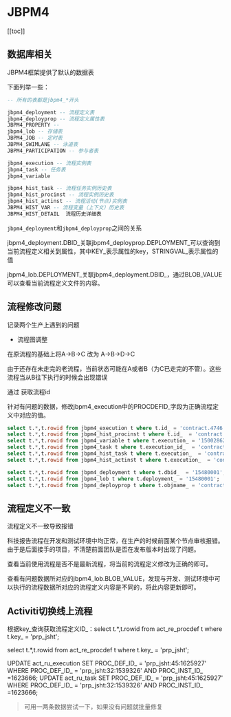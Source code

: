 # JBPM4
[[toc]]
## 数据库相关

JBPM4框架提供了默认的数据表

下面列举一些：

~~~ sql
-- 所有的表都是jbpm4_*开头

jbpm4_deployment -- 流程定义表
jbpm4_deployprop -- 流程定义属性表
JBPM4_PROPERTY -- 
jbpm4_lob -- 存储表
JBPM4_JOB -- 定时表
JBPM4_SWIMLANE -- 泳道表
JBPM4_PARTICIPATION -- 参与者表

jbpm4_execution -- 流程实例表
jbpm4_task -- 任务表
jbpm4_variable

jbpm4_hist_task -- 流程任务实例历史表
jbpm4_hist_procinst -- 流程实例历史表
jbpm4_hist_actinst -- 流程活动(节点)实例表
JBPM4_HIST_VAR -- 流程变量（上下文）历史表
JBPM4_HIST_DETAIL  流程历史详细表
~~~

`jbpm4_deployment`和`jbpm4_deployprop`之间的关系

jbpm4_deployment.DBID_关联jbpm4_deployprop.DEPLOYMENT_可以查询到当前流程定义相关到属性，其中KEY_表示属性的key，STRINGVAL_表示属性的值

jbpm4_lob.DEPLOYMENT_关联jbpm4_deployment.DBID_，通过BLOB_VALUE可以查看当前流程定义文件的内容。


## 流程修改问题

记录两个生产上遇到的问题

- 流程图调整

在原流程的基础上将A->B->C 改为 A->B->D->C

由于还存在未走完的老流程，当前状态可能在A或者B（为C已走完的不管）。这些流程当从B往下执行的时候会出现错误

通过 获取流程id

针对有问题的数据，修改jbpm4_execution中的PROCDEFID_字段为正确流程定义中对应的值。

~~~ sql
select t.*,t.rowid from jbpm4_execution t where t.id_ = 'contract.4746';
select t.*,t.rowid from jbpm4_hist_procinst t where t.id_  = 'contract.4746';
select t.*,t.rowid from jbpm4_variable t where t.execution_ = '15002862';
select t.*,t.rowid from jbpm4_task t where t.execution_id_  = 'contract.4746';
select t.*,t.rowid from jbpm4_hist_task t where t.execution_  = 'contract.4746';
select t.*,t.rowid from jbpm4_hist_actinst t where t.execution_  = 'contract.4746';

select t.*,t.rowid from jbpm4_deployment t where t.dbid_  = '15480001';
select t.*,t.rowid from jbpm4_lob t where t.deployment_ = '15480001';
select t.*,t.rowid from jbpm4_deployprop t where t.objname_ = 'contract' and t.key_ ='pdid' and t.stringval_ = 'contract-59' ;
~~~

## 流程定义不一致

流程定义不一致导致报错

科技报告流程在开发和测试环境中均正常，在生产的时候前面某个节点审核报错。由于是后面接手的项目，不清楚前面团队是否在发布版本时出现了问题。

查看当前使用流程是否不是最新流程，将当前的流程定义修改为正确的即可。

查看有问题数据所对应的jbpm4_lob.BLOB_VALUE，发现与开发、测试环境中可以执行的流程数据所对应的流程定义内容是不同的，将此内容更新即可。





## Activiti切换线上流程

根据key_查询获取流程定义ID_：select t.*,t.rowid from act_re_procdef t where t.key_ = 'prp_jsht';

select t.*,t.rowid from act_re_procdef t where t.key_ = 'prp_jsht';

UPDATE act_ru_execution SET PROC_DEF_ID_ = 'prp_jsht:45:1625927' WHERE PROC_DEF_ID_ = 'prp_jsht:32:1539326' AND PROC_INST_ID_ =1623666;
UPDATE act_ru_task SET PROC_DEF_ID_ = 'prp_jsht:45:1625927' WHERE PROC_DEF_ID_ = 'prp_jsht:32:1539326' AND PROC_INST_ID_ =1623666;

> 可用一两条数据尝试一下，如果没有问题就批量修复